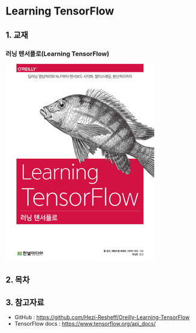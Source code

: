 # Learning TensorFlow

## 1. 교재

### 러닝 텐서플로(Learning TensorFlow)

![](./cover.png)


## 2. 목차

## 3. 참고자료

- GitHub : https://github.com/Hezi-Resheff/Oreilly-Learning-TensorFlow
- TensorFlow docs : https://www.tensorflow.org/api_docs/

